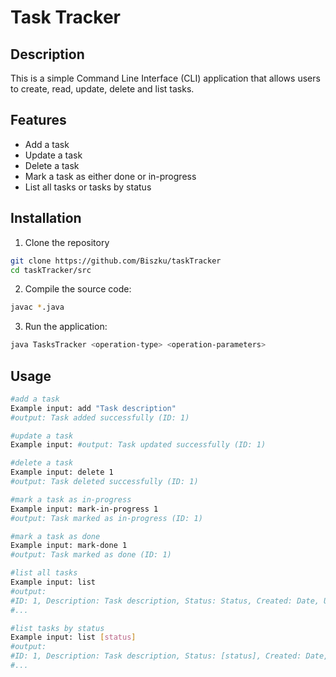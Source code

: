 # Task Tracker

## Description

This is a simple Command Line Interface (CLI) application that 
allows users to create, read, update, delete and list tasks.

## Features

- Add a task
- Update a task
- Delete a task
- Mark a task as either done or in-progress
- List all tasks or tasks by status

## Installation

1. Clone the repository
```bash
git clone https://github.com/Biszku/taskTracker
cd taskTracker/src
```

2. Compile the source code:
```bash
javac *.java
```

3. Run the application:
```bash
java TasksTracker <operation-type> <operation-parameters>
```

## Usage

```bash
#add a task
Example input: add "Task description"
#output: Task added successfully (ID: 1)

#update a task
Example input: #output: Task updated successfully (ID: 1)

#delete a task
Example input: delete 1
#output: Task deleted successfully (ID: 1)

#mark a task as in-progress
Example input: mark-in-progress 1
#output: Task marked as in-progress (ID: 1)

#mark a task as done
Example input: mark-done 1
#output: Task marked as done (ID: 1)

#list all tasks
Example input: list
#output:
#ID: 1, Description: Task description, Status: Status, Created: Date, Updated: Date
#...

#list tasks by status
Example input: list [status]
#output:
#ID: 1, Description: Task description, Status: [status], Created: Date, Updated: Date
#...
```
